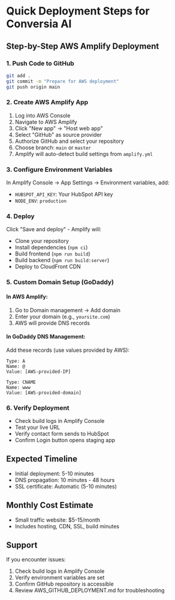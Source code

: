 # Quick Deployment Steps for Conversia AI

## Step-by-Step AWS Amplify Deployment

### 1. Push Code to GitHub
```bash
git add .
git commit -m "Prepare for AWS deployment"
git push origin main
```

### 2. Create AWS Amplify App
1. Log into AWS Console
2. Navigate to AWS Amplify
3. Click "New app" → "Host web app"
4. Select "GitHub" as source provider
5. Authorize GitHub and select your repository
6. Choose branch: `main` or `master`
7. Amplify will auto-detect build settings from `amplify.yml`

### 3. Configure Environment Variables
In Amplify Console → App Settings → Environment variables, add:
- `HUBSPOT_API_KEY`: Your HubSpot API key
- `NODE_ENV`: `production`

### 4. Deploy
Click "Save and deploy" - Amplify will:
- Clone your repository
- Install dependencies (`npm ci`)
- Build frontend (`npm run build`)
- Build backend (`npm run build:server`)
- Deploy to CloudFront CDN

### 5. Custom Domain Setup (GoDaddy)

#### In AWS Amplify:
1. Go to Domain management → Add domain
2. Enter your domain (e.g., `yoursite.com`)
3. AWS will provide DNS records

#### In GoDaddy DNS Management:
Add these records (use values provided by AWS):
```
Type: A
Name: @
Value: [AWS-provided-IP]

Type: CNAME  
Name: www
Value: [AWS-provided-domain]
```

### 6. Verify Deployment
- Check build logs in Amplify Console
- Test your live URL
- Verify contact form sends to HubSpot
- Confirm Login button opens staging app

## Expected Timeline
- Initial deployment: 5-10 minutes
- DNS propagation: 10 minutes - 48 hours
- SSL certificate: Automatic (5-10 minutes)

## Monthly Cost Estimate
- Small traffic website: $5-15/month
- Includes hosting, CDN, SSL, build minutes

## Support
If you encounter issues:
1. Check build logs in Amplify Console
2. Verify environment variables are set
3. Confirm GitHub repository is accessible
4. Review AWS_GITHUB_DEPLOYMENT.md for troubleshooting